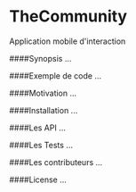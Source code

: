 # TheCommunity
Application mobile d'interaction

####Synopsis
...

####Exemple de code
...


####Motivation
...


####Installation
...


####Les API
...


####Les Tests
...


####Les contributeurs 
...


####License
...

